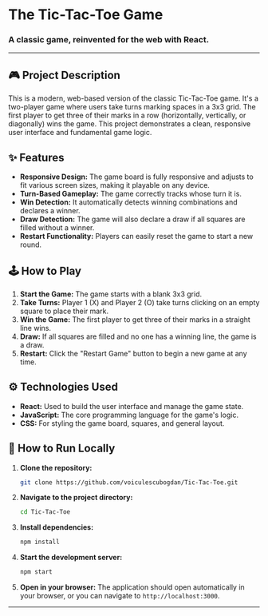# The Tic-Tac-Toe Game

### A classic game, reinvented for the web with React.

---

## 🎮 Project Description

This is a modern, web-based version of the classic Tic-Tac-Toe game. It's a two-player game where users take turns marking spaces in a 3x3 grid. The first player to get three of their marks in a row (horizontally, vertically, or diagonally) wins the game. This project demonstrates a clean, responsive user interface and fundamental game logic.

## ✨ Features

* **Responsive Design:** The game board is fully responsive and adjusts to fit various screen sizes, making it playable on any device.
* **Turn-Based Gameplay:** The game correctly tracks whose turn it is.
* **Win Detection:** It automatically detects winning combinations and declares a winner.
* **Draw Detection:** The game will also declare a draw if all squares are filled without a winner.
* **Restart Functionality:** Players can easily reset the game to start a new round.

## 🕹️ How to Play

1.  **Start the Game:** The game starts with a blank 3x3 grid.
2.  **Take Turns:** Player 1 (X) and Player 2 (O) take turns clicking on an empty square to place their mark.
3.  **Win the Game:** The first player to get three of their marks in a straight line wins.
4.  **Draw:** If all squares are filled and no one has a winning line, the game is a draw.
5.  **Restart:** Click the "Restart Game" button to begin a new game at any time.

## ⚙️ Technologies Used

* **React:** Used to build the user interface and manage the game state.
* **JavaScript:** The core programming language for the game's logic.
* **CSS:** For styling the game board, squares, and general layout.

## 🚀 How to Run Locally

1.  **Clone the repository:**
    ```bash
    git clone https://github.com/voiculescubogdan/Tic-Tac-Toe.git
    ```
2.  **Navigate to the project directory:**
    ```bash
    cd Tic-Tac-Toe
    ```
3.  **Install dependencies:**
    ```bash
    npm install
    ```
4.  **Start the development server:**
    ```bash
    npm start
    ```
5.  **Open in your browser:** The application should open automatically in your browser, or you can navigate to `http://localhost:3000`.

---
